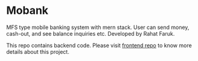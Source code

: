# Mobank
MFS type mobile banking system with mern stack. User can send money, cash-out, and see balance inquiries etc. Developed by Rahat Faruk.

This repo contains backend code. Please visit [frontend repo](https://github.com/rahatfaruk/mobank) to know more details about this project.